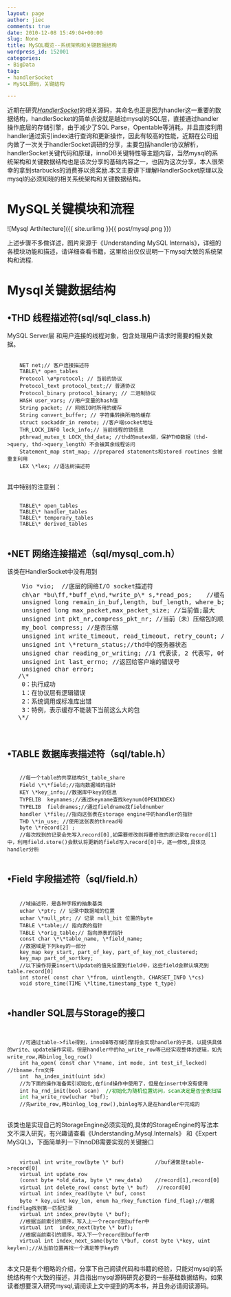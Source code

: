 ```yaml
---
layout: page
author: jiec
comments: true
date: 2010-12-08 15:49:04+00:00
slug: None
title: MySQL概览--系统架构和关键数据结构
wordpress_id: 152001
categories:
- BigData
tag:
- handlerSocket
- MySQL源码，关键结构

---
```


近期在研究[_HandlerSocket_](https://github.com/ahiguti/HandlerSocket-Plugin-for-MySQL)的相关源码，其命名也正是因为handler这一重要的数据结构，handlerSocket的简单点说就是越过mysql的SQL层，直接通过handler操作底层的存储引擎，由于减少了SQL Parse，Opentable等消耗，并且直接利用handler通过索引index进行查询和更新操作，因此有较高的性能，近期在公司组内做了一次关于handlerSocket调研的分享，主要包括handler协议解析，handlerSocket关键代码和原理，innoDB关键特性等主题内容，当然mysql的系统架构和关键数据结构也是该次分享的基础内容之一，也因为这次分享，本人很荣幸的拿到starbucks的消费券以资奖励.本文主要讲下理解HandlerSocket原理以及mysql的必须知晓的相关系统架构和关键数据结构。<!-- more -->

 

 

# MySQL关键模块和流程

 

![Mysql Arthitecture]({{ site.urlimg }}{{ post/mysql.png }})

 

上述步骤不多做详述，图片来源于《Understanding MySQL Internals》，详细的各模块功能和描述，请详细查看书籍，这里给出仅仅说明一下mysql大致的系统架构和流程.

 

 

# **Mysql关键数据结构**

 

 

## •THD 线程描述符(sql/sql_class.h)

 

MySQL Server层 和用户连接的线程对象，包含处理用户请求时需要的相关数据。

 

  <pre>
  <code> 
    NET net;// 客户连接描述符
    TABLE\* open_tables  
    Protocol \ø*protocol; // 当前的协议
    Protocol_text protocol_text;// 普通协议
    Protocol_binary protocol_binary; // 二进制协议
    HASH user_vars; //用户变量的hash值
    String packet; // 网络IO时所用的缓存
    String convert_buffer; // 字符集转换所用的缓存
    struct sockaddr_in remote; //客户端socket地址
    THR_LOCK_INFO lock_info;// 当前线程的锁信息
    pthread_mutex_t LOCK_thd_data; //thd的mutex锁，保护THD数据（thd->query, thd->query_length）不会被其余线程访问
    Statement_map stmt_map; //prepared statements和stored routines 会被重复利用
    LEX \*lex; //语法树描述符
</code>
</pre>


其中特别的注意到：
<pre>
<code>
    TABLE\* open_tables      
    TABLE\* handler_tables
    TABLE\* temporary_tables
    TABLE\* derived_tables
</code>
</pre>

## •NET 网络连接描述（sql/mysql_com.h）

 该类在HandlerSocket中没有用到
    
 <pre
    
 <code>
    Vio *vio;  //底层的网络I/O socket描述符
    ch\ar *bu\ff,*buff_e\nd,*write_p\* s,*read_pos;    //缓存相关
    unsigned long remain_in_buf,length, buf_length, where_b;
    unsigned long max_packet,max_packet_size; //当前值;最大
    unsigned int pkt_nr,compress_pkt_nr; //当前（未）压缩包的顺序值
    my_bool compress; //是否压缩
    unsigned int write_timeout, read_timeout, retry_count; //最大等待时间
    unsigned int \*return_status;//thd中的服务器状态
    unsigned char reading_or_writing; //1 代表读, 2 代表写, 0代表无状态 
    unsigned int last_errno; //返回给客户端的错误号
    unsigned char error;
   /\*
    0：执行成功
    1：在协议层有逻辑错误
    2：系统调用或标准库出错
    3：特例，表示缓存不能装下当前这么大的包
   \*/ 

</code>
</pre>

  






## •TABLE 数据库表描述符（sql/table.h）


<pre>
<code> 
    //每一个table的共享结构St_table_share
    Field \*\*field;//指向数据域的指针
    KEY \*key_info;//数据库中key的信息
    TYPELIB  keynames;//通过keyname查找keynum(OPENINDEX)
    TYPELIB  fieldnames;//通过fieldname找fieldnumber
    handler \*file;//指向这张表在storage engine中的handler的指针
    THD \*in_use; //使用这张表的thread号
    byte \*record[2] ;
    //每次找到的记录会先写入record[0],如需要修改则将要修改的原记录在record[1]中，利用field.store()会默认将更新的field写入record[0]中，逐一修改,具体见handler分析
</code>
</pre>




## •Field 字段描述符（sql/field.h）

  
 <pre>
 <code>   
    //域描述符，是各种字段的抽象基类
    uchar \*ptr; // 记录中数据域的位置
    uchar \*null_ptr; // 记录 null_bit 位置的byte
    TABLE \*table;// 指向表的指针
    TABLE \*orig_table;// 指向原表的指针
    const char \*\*table_name, \*field_name;
    //数据域是下列key的一部分
    key_map key_start, part_of_key, part_of_key_not_clustered;
    key_map part_of_sortkey;
    //以下操作将要insert\Update的值先设置到field中，这些field会默认填充到table.record[0]
    int store( const char \*from, uintlength, CHARSET_INFO \*cs)
    void store_time(TIME \*ltime,timestamp_type t_type) 
</code>
</pre>




  




## •handler SQL层与Storage的接口


<pre>
<code>
    
    //可通过table->file得到，innoDB等存储引擎将会实现handler的子类，以提供具体的write、update操作实现，但是handler中的ha_write_row等已经实现整体的逻辑，如先write_row,再binlog_log_row()
    int ha_open( const char \*name, int mode, int test_if_locked) //tbname.frm文件
    int</span>  ha_index_init(uint idx)   
    //为下面的操作准备索引初始化,在find操作中使用了，但是在insert中没有使用
    int</span> ha_rnd_init(bool scan)  <span style="color: #008000">//初始化为随机位置访问，scan决定是否全表扫描
    int</span> ha_write_row(uchar *buf);	
    //先write_row,再binlog_log_row(),binlog写入是在handler中完成的
</code>
</pre>


该类也是实现自己的StorageEngine必须实现的,具体的StorageEngine的写法本文不深入研究，有兴趣请查看《Understanding.Mysql.Internals》 和《Expert MySQL》，下面简单列一下InnoDB需要实现的关键接口

<pre>
<code>
    virtual int write_row(byte \* buf)			//buf通常是table->record[0]
    virtual int update_row
    (const byte *old_data, byte \* new_data)  	//record[1],record[0]
    virtual int delete_row( const byte \* buf）  //record[0]
    virtual int index_read(byte \* buf, const 
    byte * key,uint key_len, enum ha_rkey_function find_flag);//根据findflag找到第一匹配记录
    virtual int index_prev(byte \* buf);
    //根据当前索引的顺序，写入上一个record到buffer中
    virtual int  index_next(byte \* buf);
    //根据当前索引的顺序，写入下一个record到buffer中
    virtual int index_next_same(byte \*buf, const byte \*key, uint keylen);//从当前位置再找一个满足等于key的
</code>
</pre>



  




本文只是有个粗略的介绍，分享下自己阅读代码和书籍的经验，只能对mysql的系统结构有个大致的描述，并且指出mysql源码研究必要的一些基础数据结构。如果读者想要深入研究mysql,请阅读上文中提到的两本书，并且务必请阅读源码。
